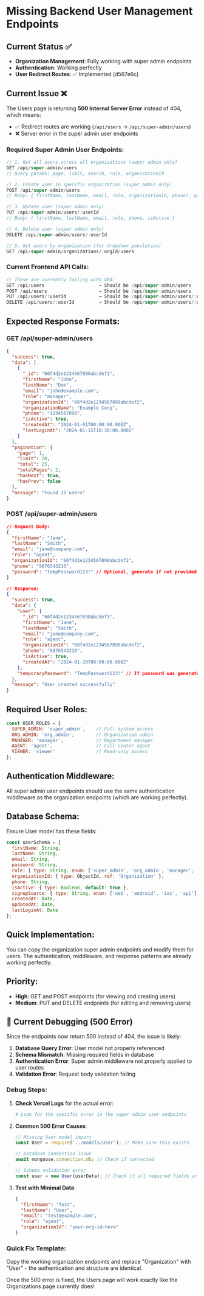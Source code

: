 # Missing Backend User Management Endpoints

## Current Status ✅
- **Organization Management**: Fully working with super admin endpoints
- **Authentication**: Working perfectly
- **User Redirect Routes**: ✅ Implemented (d567e6c)

## Current Issue ❌

The Users page is returning **500 Internal Server Error** instead of 404, which means:
- ✅ Redirect routes are working (`/api/users` → `/api/super-admin/users`)
- ❌ Server error in the super admin user endpoints

### Required Super Admin User Endpoints:

```javascript
// 1. Get all users across all organizations (super admin only)
GET /api/super-admin/users
// Query params: page, limit, search, role, organizationId

// 2. Create user in specific organization (super admin only)  
POST /api/super-admin/users
// Body: { firstName, lastName, email, role, organizationId, phone?, password? }

// 3. Update user (super admin only)
PUT /api/super-admin/users/:userId
// Body: { firstName, lastName, email, role, phone, isActive }

// 4. Delete user (super admin only)
DELETE /api/super-admin/users/:userId

// 5. Get users by organization (for dropdown population)
GET /api/super-admin/organizations/:orgId/users
```

### Current Frontend API Calls:
```javascript
// These are currently failing with 404:
GET /api/users                    → Should be /api/super-admin/users
POST /api/users                   → Should be /api/super-admin/users  
PUT /api/users/:userId            → Should be /api/super-admin/users/:userId
DELETE /api/users/:userId         → Should be /api/super-admin/users/:userId
```

## Expected Response Formats:

### GET /api/super-admin/users
```json
{
  "success": true,
  "data": [
    {
      "_id": "60f4d2e1234567890abcdef1",
      "firstName": "John",
      "lastName": "Doe", 
      "email": "john@example.com",
      "role": "manager",
      "organizationId": "60f4d2e1234567890abcdef2",
      "organizationName": "Example Corp",
      "phone": "1234567890",
      "isActive": true,
      "createdAt": "2024-01-01T00:00:00.000Z",
      "lastLoginAt": "2024-01-15T10:30:00.000Z"
    }
  ],
  "pagination": {
    "page": 1,
    "limit": 20,
    "total": 25,
    "totalPages": 2,
    "hasNext": true,
    "hasPrev": false
  },
  "message": "Found 25 users"
}
```

### POST /api/super-admin/users
```json
// Request Body:
{
  "firstName": "Jane",
  "lastName": "Smith", 
  "email": "jane@company.com",
  "role": "agent",
  "organizationId": "60f4d2e1234567890abcdef2",
  "phone": "9876543210",
  "password": "TempPassword123!" // Optional, generate if not provided
}

// Response:
{
  "success": true,
  "data": {
    "user": {
      "_id": "60f4d2e1234567890abcdef3",
      "firstName": "Jane",
      "lastName": "Smith",
      "email": "jane@company.com", 
      "role": "agent",
      "organizationId": "60f4d2e1234567890abcdef2",
      "phone": "9876543210",
      "isActive": true,
      "createdAt": "2024-01-20T00:00:00.000Z"
    },
    "temporaryPassword": "TempPassword123!" // If password was generated
  },
  "message": "User created successfully"
}
```

## Required User Roles:
```javascript
const USER_ROLES = {
  SUPER_ADMIN: 'super_admin',    // Full system access
  ORG_ADMIN: 'org_admin',        // Organization admin
  MANAGER: 'manager',            // Department manager  
  AGENT: 'agent',                // Call center agent
  VIEWER: 'viewer'               // Read-only access
};
```

## Authentication Middleware:
All super admin user endpoints should use the same authentication middleware as the organization endpoints (which are working perfectly).

## Database Schema:
Ensure User model has these fields:
```javascript
const userSchema = {
  firstName: String,
  lastName: String, 
  email: String,
  password: String,
  role: { type: String, enum: ['super_admin', 'org_admin', 'manager', 'agent', 'viewer'] },
  organizationId: { type: ObjectId, ref: 'Organization' },
  phone: String,
  isActive: { type: Boolean, default: true },
  signupSource: { type: String, enum: ['web', 'android', 'ios', 'api'], default: 'api' },
  createdAt: Date,
  updatedAt: Date,
  lastLoginAt: Date
};
```

## Quick Implementation:
You can copy the organization super admin endpoints and modify them for users. The authentication, middleware, and response patterns are already working perfectly.

## Priority:
- **High**: GET and POST endpoints (for viewing and creating users)
- **Medium**: PUT and DELETE endpoints (for editing and removing users)

## 🐛 Current Debugging (500 Error)

Since the endpoints now return 500 instead of 404, the issue is likely:

1. **Database Query Error**: User model not properly referenced
2. **Schema Mismatch**: Missing required fields in database
3. **Authentication Error**: Super admin middleware not properly applied to user routes
4. **Validation Error**: Request body validation failing

### Debug Steps:

1. **Check Vercel Logs** for the actual error:
   ```bash
   # Look for the specific error in the super admin user endpoints
   ```

2. **Common 500 Error Causes**:
   ```javascript
   // Missing User model import
   const User = require('../models/User'); // Make sure this exists
   
   // Database connection issue
   await mongoose.connection.db; // Check if connected
   
   // Schema validation error
   const user = new User(userData); // Check if all required fields are provided
   ```

3. **Test with Minimal Data**:
   ```json
   {
     "firstName": "Test",
     "lastName": "User",
     "email": "test@example.com",
     "role": "agent",
     "organizationId": "your-org-id-here"
   }
   ```

### Quick Fix Template:
Copy the working organization endpoints and replace "Organization" with "User" - the authentication and structure are identical.

Once the 500 error is fixed, the Users page will work exactly like the Organizations page currently does!